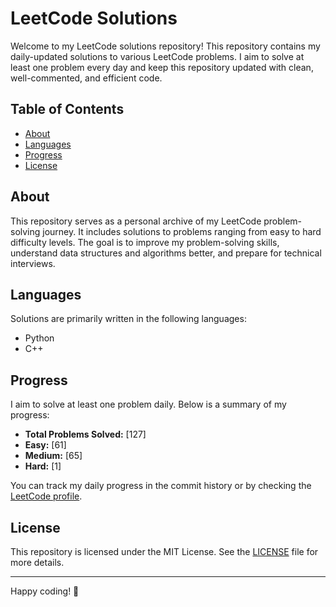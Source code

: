 # LeetCode Solutions

Welcome to my LeetCode solutions repository! This repository contains my daily-updated solutions to various LeetCode problems. I aim to solve at least one problem every day and keep this repository updated with clean, well-commented, and efficient code.

## Table of Contents
- [About](#about)
- [Languages](#languages)
- [Progress](#progress)
- [License](#license)

## About
This repository serves as a personal archive of my LeetCode problem-solving journey. It includes solutions to problems ranging from easy to hard difficulty levels. The goal is to improve my problem-solving skills, understand data structures and algorithms better, and prepare for technical interviews.

## Languages
Solutions are primarily written in the following languages:
- Python
- C++

## Progress
I aim to solve at least one problem daily. Below is a summary of my progress:
- **Total Problems Solved:** [127]
- **Easy:** [61]
- **Medium:** [65]
- **Hard:** [1]

You can track my daily progress in the commit history or by checking the [LeetCode profile]([https://leetcode.com/your-username](https://leetcode.com/u/Lemon_0/)).

## License
This repository is licensed under the MIT License. See the [LICENSE](LICENSE) file for more details.

---

Happy coding! 🚀
